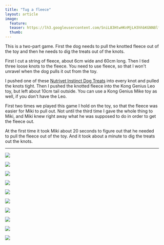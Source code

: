 ```yaml
---
title: "Tug a fleece"
layout: article
image:
  feature:
  teaser: https://lh3.googleusercontent.com/SniL83HtwHKnMjLH3hhbKGNN8lfoq5uy-H6ImYBMyz562bkOp0H6p8jKNfGrrEJeSji8c4h2zJbqrcMuzuk40VcbH7K6lbHbj--Io4-Il7J2lfJTfD3aB_CVqJb907h0yhan9Oc_g--N0r1yBTOYk6kibaul-xxi3A6likEkduQgbcyRqla2utOqfvokVU_aml7K1ywWX6AchRZ2XBnK-6fAGpLw18zYwhTLZOkSF4z7U1fZ83k0YOeDpkStfKb-UbUaGQbUMy4kipC_vym4iSbTP0_spNgYUyKLPTYdY2DgQ4a82vYLBGpFSD1QmXaAIPI_ySYqUHzRSqHEO7hVkkoWaNhllZNQ6UkeUpc2Uf8nXvwqXdlAZIJJWzLVL5TOtsbeVEcGzBXNPBuSeFds5ekSjGCvPMm4XDOraWk_9IL0rpK4IIm1nOeaUo1K659Q81unHP-B0pCEITbZREeOGcH_gxl0HDvAu3VDleKDy8rPz-89kDJFQPhKEcF1NVbNpEbgRS6WPVLpmavmpW67lXRPcNxtO2kOW7y0RPDhrfr5z-if0KECfRZnJ95_FnqKRdux=w245
  thumb:
---
```


This is a two-part game. First the dog needs to pull the knotted fleece out of the toy and then he needs to dig the treats out of the knots.

First I cut a string of fleece, about 6cm wide and 60cm long. Then I tied three loose knots to the fleece. You need to use fleece, so that I won't unravel when the dog pulls it out from the toy.

I pushed one of these [Nutrivet Instinct Dog Treats](http://www.zooplus.com/shop/dogs/dog_treats_chews/dog_reward_treats/other/428730) into every knot and pulled the knots tight. Then I pushed the knotted fleece into the Kong Genius Leo toy, but left about 10cm tail outside. You can use a Kong Genius Mike toy as well, if you don't have the Leo.

First two times we played this game I hold on the toy, so that the fleece was easier for Miki to pull out. Not until the third time I gave the whole thing to Miki, and Miki knew right away what he was supposed to do in order to get the fleece out.

At the first time it took Miki about 20 seconds to figure out that he needed to pull the fleece out of the toy. And it took about a minute to dig the treats out the knots.

---

[![](https://lh3.googleusercontent.com/zV_3_TVe_8BMVzZzvDp1ljIswyNsKzwPLmyOI_imiBpS5Jv7sNWZLIrDg_CePBEqnK8sSyVz08iEi8aToRb2xhuKYQEHY34eUIAiURSjR0FwziaTRLTIEUxz3JbF_rJuXY8HW8OuBZzeUFe8lkLn8SMkb_Bp2ERna3AdHQTYOq-vfzdmCncVOjJYpntdCyle7KyGlLmFDYeywUBg7gAHd6ivBBM_SoE1N9u64DBSf6xoIABK9nlgw24ECPIwUuduCFR91si9nmrtsIA4YElHwT5YUtdKN1bmC-vOBz8QO1fSPE9rFJu03TNDUQkqRY-29wmXVLYjEivSliN2ybR0nQ8Ns3If-D1BwcUgUay1ds3YL49AxetrBB7DCjYzUorWGaA0AigEMyUQ3weqA-Lhmm_U0zsxo8O1EBN8j_-UOiQ4gOs5zympbBSJdBg6ng7mtZWPZccYjsZJ9ludrDdZKiamynFDAFihyp8QR_779zTRd6oNiN2c_uf5I4wTGMvO6_pRudNLeqGOMFeDWdJ_68I8PFdqdCwkxO3Ub6zjPnshAAUkdoe1Hj7mq69kqXMlYeJl=w800)](https://lh3.googleusercontent.com/zV_3_TVe_8BMVzZzvDp1ljIswyNsKzwPLmyOI_imiBpS5Jv7sNWZLIrDg_CePBEqnK8sSyVz08iEi8aToRb2xhuKYQEHY34eUIAiURSjR0FwziaTRLTIEUxz3JbF_rJuXY8HW8OuBZzeUFe8lkLn8SMkb_Bp2ERna3AdHQTYOq-vfzdmCncVOjJYpntdCyle7KyGlLmFDYeywUBg7gAHd6ivBBM_SoE1N9u64DBSf6xoIABK9nlgw24ECPIwUuduCFR91si9nmrtsIA4YElHwT5YUtdKN1bmC-vOBz8QO1fSPE9rFJu03TNDUQkqRY-29wmXVLYjEivSliN2ybR0nQ8Ns3If-D1BwcUgUay1ds3YL49AxetrBB7DCjYzUorWGaA0AigEMyUQ3weqA-Lhmm_U0zsxo8O1EBN8j_-UOiQ4gOs5zympbBSJdBg6ng7mtZWPZccYjsZJ9ludrDdZKiamynFDAFihyp8QR_779zTRd6oNiN2c_uf5I4wTGMvO6_pRudNLeqGOMFeDWdJ_68I8PFdqdCwkxO3Ub6zjPnshAAUkdoe1Hj7mq69kqXMlYeJl=s0)

[![](https://lh3.googleusercontent.com/O5z2EZQAKPxzG8K7_6xXX1L5_zBW7NfDVaqxI01Z3gZU86NaRW9oWRkdNo6C2DrtLvU-P_bkaYisqxkA7eWj-hPBuRPGIvQ15UwKfcpvEOGmggWnH9hmPd2sPO0EAdiUrVgqr3Ao__ZJavc47lOSlKpd1CoqvNgBznjL1ZXumXxWShulvcKP1EQydtFBLGNqy5_2kO0nRJr30NRSgajb-d30RCrKs3CZ9iETzLowEtV3hioK4QC-e-AoOh4sgV_uXBZvc7gMHSI9fj3nBhQ5Lz4r1azeDZnTlj-SDSnbCH_jeG_fTX8ANgLrbPVucOTQ4crS3BNXs5FYwnBJvO7sOK9y8kZh-M_SuAKuGFKMWzuRMvcIdQNHhAMgP33p-MpMrxklnai7JpNPwRYl4WIqZ_Y5L0scgNs41qL7eehCYk_e-lWjYlXOz9pMayon8Ghacaee2P7DzGSyFD2wxDZTa8bRPEcFj1geHMZq6MHlzqLujVTnDeRwLSucVDxKRTW_FaS9DPTNTXJq8o6nTD3Tr5d62qbX-MMnuq2UNNCw8SjlMExqJeDk2MI4HivuNpvuidVy=w800)](https://lh3.googleusercontent.com/O5z2EZQAKPxzG8K7_6xXX1L5_zBW7NfDVaqxI01Z3gZU86NaRW9oWRkdNo6C2DrtLvU-P_bkaYisqxkA7eWj-hPBuRPGIvQ15UwKfcpvEOGmggWnH9hmPd2sPO0EAdiUrVgqr3Ao__ZJavc47lOSlKpd1CoqvNgBznjL1ZXumXxWShulvcKP1EQydtFBLGNqy5_2kO0nRJr30NRSgajb-d30RCrKs3CZ9iETzLowEtV3hioK4QC-e-AoOh4sgV_uXBZvc7gMHSI9fj3nBhQ5Lz4r1azeDZnTlj-SDSnbCH_jeG_fTX8ANgLrbPVucOTQ4crS3BNXs5FYwnBJvO7sOK9y8kZh-M_SuAKuGFKMWzuRMvcIdQNHhAMgP33p-MpMrxklnai7JpNPwRYl4WIqZ_Y5L0scgNs41qL7eehCYk_e-lWjYlXOz9pMayon8Ghacaee2P7DzGSyFD2wxDZTa8bRPEcFj1geHMZq6MHlzqLujVTnDeRwLSucVDxKRTW_FaS9DPTNTXJq8o6nTD3Tr5d62qbX-MMnuq2UNNCw8SjlMExqJeDk2MI4HivuNpvuidVy=s0)

[![](https://lh3.googleusercontent.com/aU0fDTOomZdjWuxYPYum8B5llKn0F36sZFvMCcdLGPleEXHjqMDThnbPiQyMJmynifqxcq4WU-6o5KSEC5l3jQ-l_BqrrHdP8ZhW7x19aMroiVmphI4XGpbBYtlKqeqGHlORbD_0Nio6uD18nUF7ChzTeHfI5-0wcyCdPYe0T53gO529WkCltJCwrt4ueHi6YH0TUNh5xqQRUuttm7ajRtIgqdiyUivue6DFU62JibmkhrNIg6sQvQIHyvEDXvAUxAxWRVrgBsKWyPUV7mn29f3izfUo0I_HD7vCz7kZiNoSUhu_0nBcrUEYzDlMN9lp5KKeiLmyBKLB9oyy0o8fFxoq7Sfdbm0belf8zi2jLM-gBELxBjqi8Y_KdKQ0QKOv_z_-FZVYLhp_1XQCN7I-NaV2onKG4bg0-hyC24FMCIDSrzWWA-wsGmQGShJOe-pQ09IeKsjN-NFqWyUp7v9LUcHjjdCxpqOotW2W4lA-hkjKAWgW4JpgiZ8qDkuP_oE-lIjQh9IkNtKW98vse6k2cJCpPl-zgMp5kTPg4B7eEbky7f-6s3SWRVxYSZeXuC8XHL9k=w800)](https://lh3.googleusercontent.com/aU0fDTOomZdjWuxYPYum8B5llKn0F36sZFvMCcdLGPleEXHjqMDThnbPiQyMJmynifqxcq4WU-6o5KSEC5l3jQ-l_BqrrHdP8ZhW7x19aMroiVmphI4XGpbBYtlKqeqGHlORbD_0Nio6uD18nUF7ChzTeHfI5-0wcyCdPYe0T53gO529WkCltJCwrt4ueHi6YH0TUNh5xqQRUuttm7ajRtIgqdiyUivue6DFU62JibmkhrNIg6sQvQIHyvEDXvAUxAxWRVrgBsKWyPUV7mn29f3izfUo0I_HD7vCz7kZiNoSUhu_0nBcrUEYzDlMN9lp5KKeiLmyBKLB9oyy0o8fFxoq7Sfdbm0belf8zi2jLM-gBELxBjqi8Y_KdKQ0QKOv_z_-FZVYLhp_1XQCN7I-NaV2onKG4bg0-hyC24FMCIDSrzWWA-wsGmQGShJOe-pQ09IeKsjN-NFqWyUp7v9LUcHjjdCxpqOotW2W4lA-hkjKAWgW4JpgiZ8qDkuP_oE-lIjQh9IkNtKW98vse6k2cJCpPl-zgMp5kTPg4B7eEbky7f-6s3SWRVxYSZeXuC8XHL9k=s0)

[![](https://lh3.googleusercontent.com/cbCICCy643kw8Z-JQ1oPg3156c4FsIkna98-UmNF8yCStACiPAoaYn6WlhTYR0tWVwJ0bXS_-yCsQ7pZovf-PxvamSbsbUmMCkHPM67Rqloutt_8tlY5KfpP_ToIU0zVaL2Ln-pvFL72GoAWLCv7v9rDPW5gg8Zrp4IJjlxFzgHOL97YdDxAWfcqzBaBmF6eIRzbwEubs3eIgyJiD3yYXQGU7e85m8qNgxom_g79eHqAE7_kyRAKbrg_8PeKrGVoIomeu8NL0AUMpsl6WO2Pss4hwfoRbHLLFQWYcKEjlw90HWhiQKQMXytW63wtJiPnvm7RuYOL0ZmDb450ie9IYx73VP1Whry6UJomFUgfL2g5V4ABddRVqEmNlS8_N57ok1yDAm9A3hrMXH2qrFgF-m00Jd9GFJjXg5tp2l3SQeLeSWE2XCMmXAIW_weVCkewd8-s_qBQFskuQBVTM1DSCYI1HhBYxLuRpQj9ZbC5Ul0BrZUhrWXZGLN0xBqQ0rGszfYuw4yJ9KfZKwHFbblEJOuQZ9201k1SmnhnBG_gBBmEY2WQ6_zSWCBH3gdBDghtI7gB=w800)](https://lh3.googleusercontent.com/cbCICCy643kw8Z-JQ1oPg3156c4FsIkna98-UmNF8yCStACiPAoaYn6WlhTYR0tWVwJ0bXS_-yCsQ7pZovf-PxvamSbsbUmMCkHPM67Rqloutt_8tlY5KfpP_ToIU0zVaL2Ln-pvFL72GoAWLCv7v9rDPW5gg8Zrp4IJjlxFzgHOL97YdDxAWfcqzBaBmF6eIRzbwEubs3eIgyJiD3yYXQGU7e85m8qNgxom_g79eHqAE7_kyRAKbrg_8PeKrGVoIomeu8NL0AUMpsl6WO2Pss4hwfoRbHLLFQWYcKEjlw90HWhiQKQMXytW63wtJiPnvm7RuYOL0ZmDb450ie9IYx73VP1Whry6UJomFUgfL2g5V4ABddRVqEmNlS8_N57ok1yDAm9A3hrMXH2qrFgF-m00Jd9GFJjXg5tp2l3SQeLeSWE2XCMmXAIW_weVCkewd8-s_qBQFskuQBVTM1DSCYI1HhBYxLuRpQj9ZbC5Ul0BrZUhrWXZGLN0xBqQ0rGszfYuw4yJ9KfZKwHFbblEJOuQZ9201k1SmnhnBG_gBBmEY2WQ6_zSWCBH3gdBDghtI7gB=s0)

[![](https://lh3.googleusercontent.com/x4J9PWe-mSOoNN--kgIv1VC-qQca9E_VKXaMuroF6aWOnIc-PmysmKM0d4VFerbAN0YJTsA9sYxB7tKIgYKtxsIRN_Yg026AQLUcdyq5ZES7ccIfUDjup_Va0tr3NXke8xHOYn4HTKNcYbM2lMvD7kLDvuNSySMmxDeB1iBAvb3--N_b1OyByUBnD3uXfABmLUzU9H9cwqq739x1iY7yyvUrgV0qokvuV1wPDJ6yXnyADzqvvh0KbQOfw_vWdvKsK4s7M5lpF4agULCelJXEviF27pzg1qD0KYHgTFU8A750DzdQdJdD374ZRTplfcznRLrxIz1fpPPNpL5Lm0jcQWZGKS8L63cnhq679MO6cD6B80RyDtkcaKW2akzegolvj4rdXqCBO4A62WmqNBeekKo3h_btmrciNaR9aSSZPqbLw3Un4w5BKTD52BhMW2_EwQ4n-c7Kr54Oa598f5t2uwmCkAGsPF3e_iJrGPsBr1Q2MHO_3gDr_Kg60pnt9FXFhLfAhpN7NgQt-wnSLWMYRBJ1X8p880OXXn1kkCPZLb2NYdYi9SEi0aRXKS89UXj76Ork=w800)](https://lh3.googleusercontent.com/x4J9PWe-mSOoNN--kgIv1VC-qQca9E_VKXaMuroF6aWOnIc-PmysmKM0d4VFerbAN0YJTsA9sYxB7tKIgYKtxsIRN_Yg026AQLUcdyq5ZES7ccIfUDjup_Va0tr3NXke8xHOYn4HTKNcYbM2lMvD7kLDvuNSySMmxDeB1iBAvb3--N_b1OyByUBnD3uXfABmLUzU9H9cwqq739x1iY7yyvUrgV0qokvuV1wPDJ6yXnyADzqvvh0KbQOfw_vWdvKsK4s7M5lpF4agULCelJXEviF27pzg1qD0KYHgTFU8A750DzdQdJdD374ZRTplfcznRLrxIz1fpPPNpL5Lm0jcQWZGKS8L63cnhq679MO6cD6B80RyDtkcaKW2akzegolvj4rdXqCBO4A62WmqNBeekKo3h_btmrciNaR9aSSZPqbLw3Un4w5BKTD52BhMW2_EwQ4n-c7Kr54Oa598f5t2uwmCkAGsPF3e_iJrGPsBr1Q2MHO_3gDr_Kg60pnt9FXFhLfAhpN7NgQt-wnSLWMYRBJ1X8p880OXXn1kkCPZLb2NYdYi9SEi0aRXKS89UXj76Ork=s0)

[![](https://lh3.googleusercontent.com/VbJLobDE92ZQLT5T2bsgVEVNK6SPrG0WruPRNMDuCsG1730K7ycmHylaQqKbt0xWvgL1iBS9yYMpq5wuEz3NG4JZ-pRhg9p5jCq1ysfelRjY7ohS04y2wv0XCSebne7__VXkr0O9KfEXisL9WXVAXPrzF4JLS0JCzoxaq618ld6CXwSJwo22cARHkV0g-PooDcftRIEzknIgrpEM2uq6dpoXeUkWbKGtO9u8QjXyKsRWQn9oNrYECp_7dQ0m9dc-b5B06Bz2OHs2kHPh9HsF99adRrjy4jNHTJV7F4SKS4tfljCb8GqtjijF9Mp_up50eL1T1Szrsp4VIyzaVKcKX120sboijtVyaQahS9rTDWDkSW_GJZUcHiTHx6vtRdL02bGKB7Vp_0dm0bGwj9exMdhIRuvpc6YpnSH23_V0ckA79yaKUS0MMpPUWSJzJCIARwqPG1Go67VoYXNXP91fClZUlJZBae_hZyJdcd_bt8ImwuNdZdhmB7LFtu9Six5Nts8J6zP_DODrRkE_9vGVE_RV-8r1GjG5yfZyThWEa_ITAAjBlUq4DszYfCxhX3ZknZ8m=w800)](https://lh3.googleusercontent.com/VbJLobDE92ZQLT5T2bsgVEVNK6SPrG0WruPRNMDuCsG1730K7ycmHylaQqKbt0xWvgL1iBS9yYMpq5wuEz3NG4JZ-pRhg9p5jCq1ysfelRjY7ohS04y2wv0XCSebne7__VXkr0O9KfEXisL9WXVAXPrzF4JLS0JCzoxaq618ld6CXwSJwo22cARHkV0g-PooDcftRIEzknIgrpEM2uq6dpoXeUkWbKGtO9u8QjXyKsRWQn9oNrYECp_7dQ0m9dc-b5B06Bz2OHs2kHPh9HsF99adRrjy4jNHTJV7F4SKS4tfljCb8GqtjijF9Mp_up50eL1T1Szrsp4VIyzaVKcKX120sboijtVyaQahS9rTDWDkSW_GJZUcHiTHx6vtRdL02bGKB7Vp_0dm0bGwj9exMdhIRuvpc6YpnSH23_V0ckA79yaKUS0MMpPUWSJzJCIARwqPG1Go67VoYXNXP91fClZUlJZBae_hZyJdcd_bt8ImwuNdZdhmB7LFtu9Six5Nts8J6zP_DODrRkE_9vGVE_RV-8r1GjG5yfZyThWEa_ITAAjBlUq4DszYfCxhX3ZknZ8m=s0)

[![](https://lh3.googleusercontent.com/NgiY2581R0WpKQcfpKtAt5EQ0kh1PyPDqDPKIv8Y0fFq-qoQm1vr0c1Z3o7LEwyRbhNkp22j0IZrQNQwPh9BOtFMBvpQpALOMix7uCnQlAaPBAqeU3aC-IVWTsgAjVb9DtQqdekK6NRitwG_NINKZ66CVKolpPSaHhZJv53NxHpVldZvVS32RVEA01DfCm3L8rkKCyxExThI1plfmcPRm2MitGCpBg03cz_-PAS6shjhwDTq3jJ3fzfJD8LkdYJ6xgitwWHmjeG05YNyi-RgRq7AHV4FfbBEvJgsIUXULwQ-EtlTqWMwRo5NQxhsar3o2d24nPVULXCm8byLaJMroas42eobgzAhj0c72fwN2xtDqgCuL4VhcEVg2AvwBL3UYlkz1FpSU36Z1AnArRm5jGxhmw-uRrXjysMBme6vk0TWgchqRnpZpVVJjEXXSlT8Eurt0P6MSTz_HbDva76Xaxkjss3jDMVzLaDWeAu5P5CEj6HNw_SgvTeTceQm3QBQv95UZ-lEmu8bzlqtXnLHNYuW670U1jyak9DXrhR_1ni6_C6DsW7b4XfWr5DT4ID0vUMu=w800)](https://lh3.googleusercontent.com/NgiY2581R0WpKQcfpKtAt5EQ0kh1PyPDqDPKIv8Y0fFq-qoQm1vr0c1Z3o7LEwyRbhNkp22j0IZrQNQwPh9BOtFMBvpQpALOMix7uCnQlAaPBAqeU3aC-IVWTsgAjVb9DtQqdekK6NRitwG_NINKZ66CVKolpPSaHhZJv53NxHpVldZvVS32RVEA01DfCm3L8rkKCyxExThI1plfmcPRm2MitGCpBg03cz_-PAS6shjhwDTq3jJ3fzfJD8LkdYJ6xgitwWHmjeG05YNyi-RgRq7AHV4FfbBEvJgsIUXULwQ-EtlTqWMwRo5NQxhsar3o2d24nPVULXCm8byLaJMroas42eobgzAhj0c72fwN2xtDqgCuL4VhcEVg2AvwBL3UYlkz1FpSU36Z1AnArRm5jGxhmw-uRrXjysMBme6vk0TWgchqRnpZpVVJjEXXSlT8Eurt0P6MSTz_HbDva76Xaxkjss3jDMVzLaDWeAu5P5CEj6HNw_SgvTeTceQm3QBQv95UZ-lEmu8bzlqtXnLHNYuW670U1jyak9DXrhR_1ni6_C6DsW7b4XfWr5DT4ID0vUMu=s0)

[![](https://lh3.googleusercontent.com/M-_YI-2s71-igza09S2Bn8oYeiTeVaq8xM0wGnED0sEazBoW8KQJrTJi8McsILHsW0D_VxA4MhSL3tWoIzj3iVnLqymdu3P5kcWYrOE0jZQr1EYfJpA97GmAzfIY9usoGxZvy2IoGUGzp-HvXIOi5cJYz0dNrLiUU31GOUcDF0QmyMSNQtSp0cdtbYfh5btjTaOJj8M_tbQulsAc3wu183JOgLMnpdF57ug3lhXPoFrlkFVqqA4afzcA7BBFAPvIEN8uvkJpP7S6-DTz6IvhKy24sDhVYZBgeRimX58QwchdBKRYhIwU91MAD-IKD85Oy36Y7dNVY7HawZ0oAIgFR9fml2EihL7fJx9vjOv2NqvCkYEhunBqWtf1RArjD9AYwENtF8lJls3fWzR_o26927qla8uY3WaIJkv3FyK7s7sQuKomF8XSD747CQ8fRtMX3ErGol05wxDY0A8Nxv884G6oacHd8og5cMqSvFWKO11_fXO8gtS8T9qwBwsYr67kJ0vHD9ChaP4hk7bgMD_X9fIu1Ac9y2-5KX_rBOFZGzOSNH2zclwD1DRMKPekOE62modF=w800)](https://lh3.googleusercontent.com/M-_YI-2s71-igza09S2Bn8oYeiTeVaq8xM0wGnED0sEazBoW8KQJrTJi8McsILHsW0D_VxA4MhSL3tWoIzj3iVnLqymdu3P5kcWYrOE0jZQr1EYfJpA97GmAzfIY9usoGxZvy2IoGUGzp-HvXIOi5cJYz0dNrLiUU31GOUcDF0QmyMSNQtSp0cdtbYfh5btjTaOJj8M_tbQulsAc3wu183JOgLMnpdF57ug3lhXPoFrlkFVqqA4afzcA7BBFAPvIEN8uvkJpP7S6-DTz6IvhKy24sDhVYZBgeRimX58QwchdBKRYhIwU91MAD-IKD85Oy36Y7dNVY7HawZ0oAIgFR9fml2EihL7fJx9vjOv2NqvCkYEhunBqWtf1RArjD9AYwENtF8lJls3fWzR_o26927qla8uY3WaIJkv3FyK7s7sQuKomF8XSD747CQ8fRtMX3ErGol05wxDY0A8Nxv884G6oacHd8og5cMqSvFWKO11_fXO8gtS8T9qwBwsYr67kJ0vHD9ChaP4hk7bgMD_X9fIu1Ac9y2-5KX_rBOFZGzOSNH2zclwD1DRMKPekOE62modF=s0)

[![](https://lh3.googleusercontent.com/YOXXH4MUoyPMwGuGCO8X6S46o9RmDfOrlemul-x2CkTWXzJZ-6wLIob_VHQDkFlv_ftYZv03YSDdJyGW6g8rmDhNleKMMJgxRPVtGH4-XXI15Dhy6t20x2t7kYM1058j-ZEVG_7pGH_HB-T0wLIEuINRs7ROe5nIKet2e7U8qslxsdNntaYmVJVtwLNbp_dp7YFjiCJIs_xhpM53QVwTdsRr0hVyYR0j-Dyp8YfN1VAU7bVwusszC50R5VSVuzZGYEH7M7R5ScIazmzprkfXxnec_Zdu2OPZE311UDE_Bhh4RoqwckksqhmtJzEhZtZAvLxHWcNSd2L7a02brOVJjhuubQACvQoS199PGn2cNjdFszsLNIo6KBBsXKDdfw-rWoO5x1TyvO_2WXwfeSLIH2UslxvosCxsYt-kqBL7r8nP25vS0a-kR4k0liV0ilvFbDiHykH7UjQS1kgFb4uDs5UFWNk44OfA2sHAcUwiXo5wArgGhtE0vR86jU87lTOdVIaOkstp57B7-29TVp1LiSxAJL-AeE--clWTwb1e0Zsy9UqIGWC9QRu4GLvrxBhz_Rh1=w800)](https://lh3.googleusercontent.com/YOXXH4MUoyPMwGuGCO8X6S46o9RmDfOrlemul-x2CkTWXzJZ-6wLIob_VHQDkFlv_ftYZv03YSDdJyGW6g8rmDhNleKMMJgxRPVtGH4-XXI15Dhy6t20x2t7kYM1058j-ZEVG_7pGH_HB-T0wLIEuINRs7ROe5nIKet2e7U8qslxsdNntaYmVJVtwLNbp_dp7YFjiCJIs_xhpM53QVwTdsRr0hVyYR0j-Dyp8YfN1VAU7bVwusszC50R5VSVuzZGYEH7M7R5ScIazmzprkfXxnec_Zdu2OPZE311UDE_Bhh4RoqwckksqhmtJzEhZtZAvLxHWcNSd2L7a02brOVJjhuubQACvQoS199PGn2cNjdFszsLNIo6KBBsXKDdfw-rWoO5x1TyvO_2WXwfeSLIH2UslxvosCxsYt-kqBL7r8nP25vS0a-kR4k0liV0ilvFbDiHykH7UjQS1kgFb4uDs5UFWNk44OfA2sHAcUwiXo5wArgGhtE0vR86jU87lTOdVIaOkstp57B7-29TVp1LiSxAJL-AeE--clWTwb1e0Zsy9UqIGWC9QRu4GLvrxBhz_Rh1=s0)

[![](https://lh3.googleusercontent.com/EzHaKgI3iVC4JPI_zjLTiWKZCKXMYhRLAq2s5qdCl4Oc3vl9T0_ykMU5LM49eBui3f8uOrydXkgL0HBrb8fBs__3CK9_pPHKVXWfx-_9wMnO3H6vsI5uJvuVC374Ww7gQa8EuwFZ2MVZO20f-skFl5Rsfc1E_0Z0qR5xuBecRh-iSJLjPqdyrmOxpboxKCdlkYDOK0kDK4zmPjk1C1DZvvr7LLDNRBNCWwAQsORufZP_Xg6-bHGH07-ULckQY0P4yXkCMh7rxXD_eish5GqYztGNb65j3XHzlZnJnGHiAsmtF_g88fzkoRXvmmvs0aLimhRqXz7TqJusUK43F4O0h17Ox9IxrxoDUq3jMzYdXOCJVyUPeqhBR6Ks6xF0y2DuI1S-hA8x6mjZZdmF6mUydKCXoeqDUwOPUg_TuXsuZNag0Tsk3ExmEIwNdlla7ExTckY5t4DVLue_wIsb908sLzpi3ENwRZd0ucGNpttOuizfH68BK2CyZ4RtrMfcPqR7hzDVQUXWioQmS0PZ5o9d2QqOIxy4IczC086s0P6IImTo7ibd8BbNkfnYivpdezokEDcx=w800)](https://lh3.googleusercontent.com/EzHaKgI3iVC4JPI_zjLTiWKZCKXMYhRLAq2s5qdCl4Oc3vl9T0_ykMU5LM49eBui3f8uOrydXkgL0HBrb8fBs__3CK9_pPHKVXWfx-_9wMnO3H6vsI5uJvuVC374Ww7gQa8EuwFZ2MVZO20f-skFl5Rsfc1E_0Z0qR5xuBecRh-iSJLjPqdyrmOxpboxKCdlkYDOK0kDK4zmPjk1C1DZvvr7LLDNRBNCWwAQsORufZP_Xg6-bHGH07-ULckQY0P4yXkCMh7rxXD_eish5GqYztGNb65j3XHzlZnJnGHiAsmtF_g88fzkoRXvmmvs0aLimhRqXz7TqJusUK43F4O0h17Ox9IxrxoDUq3jMzYdXOCJVyUPeqhBR6Ks6xF0y2DuI1S-hA8x6mjZZdmF6mUydKCXoeqDUwOPUg_TuXsuZNag0Tsk3ExmEIwNdlla7ExTckY5t4DVLue_wIsb908sLzpi3ENwRZd0ucGNpttOuizfH68BK2CyZ4RtrMfcPqR7hzDVQUXWioQmS0PZ5o9d2QqOIxy4IczC086s0P6IImTo7ibd8BbNkfnYivpdezokEDcx=s0)
